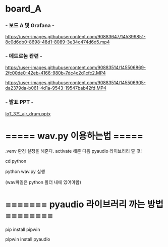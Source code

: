 # board_A


### - 보드 A 및 Grafana -



https://user-images.githubusercontent.com/90883647/145399851-8c0d6db0-8698-48d1-8089-3e34c474d6d5.mp4


### - 메트로놈 관련 -


https://user-images.githubusercontent.com/90883514/145506869-2fc00de0-42eb-4166-980b-7dc4c2d1cfc2.MP4



https://user-images.githubusercontent.com/90883514/145506905-da2379da-b061-4d1a-9543-19547bab42fd.MP4




### - 발표 PPT -

[IoT_3조_air_drum.pptx](https://github.com/1chae0/board_A/files/7689669/IoT_3._air_drum.pptx)



# ===== wav.py 이용하는법 =====

.venv 환경 설정을 해준다.
activate 해준 다음 pyaudio 라이브러리 깔 것!

cd python

python wav.py 실행

(wav파일은 python 폴더 내에 있어야함)

# ======= pyaudio 라이브러리 까는 방법 ======== 

pip install pipwin

pipwin install pyaudio


